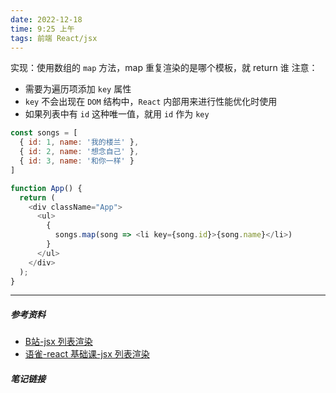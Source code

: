 ```yaml
---
date: 2022-12-18
time: 9:25 上午
tags: 前端 React/jsx
---
```

实现：使用数组的 `map` 方法，map 重复渲染的是哪个模板，就 return 谁
注意：
- 需要为遍历项添加 `key` 属性
- `key` 不会出现在 `DOM` 结构中，`React` 内部用来进行性能优化时使用
- 如果列表中有 `id` 这种唯一值，就用 `id` 作为 `key`

```js
const songs = [
  { id: 1, name: '我的楼兰' },
  { id: 2, name: '想念自己' },
  { id: 3, name: '和你一样' }
]

function App() {
  return (
    <div className="App">
      <ul>
        {
          songs.map(song => <li key={song.id}>{song.name}</li>)
        }
      </ul>
    </div>
  );
}
```

---
##### 参考资料
- [B站-jsx 列表渲染](https://www.bilibili.com/video/BV1Z44y1K7Fj/?p=9)
- [语雀-react 基础课-jsx 列表渲染](https://www.yuque.com/fechaichai/qeamqf/xbai87#cMIcQ)

##### 笔记链接
